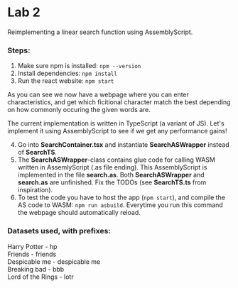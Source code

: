 # Lab 2

Reimplementing a linear search function using AssemblyScript.

### Steps:
1. Make sure npm is installed: `npm --version`
2. Install dependencies: `npm install`
3. Run the react website: `npm start`

As you can see we now have a webpage where you can enter characteristics, 
and get which ficitional character match the best depending on how commonly
occuring the given words are.

The current implementation is written in TypeScript (a variant of JS).
Let's implement it using AssemblyScript to see if we get any performance gains!

4. Go into **SearchContainer.tsx** and instantiate **SearchASWrapper** instead of **SearchTS**.
5. The **SearchASWrapper**-class contains glue code for calling WASM written in AssemlyScript (.as file ending). This AssemblyScript is implemented in the file **search.as**. Both **SearchASWrapper** and **search.as** are unfinished. Fix the TODOs (see **SearchTS.ts** from inspiration).
6. To test the code you have to host the app (`npm start`), and compile the AS code to WASM: `npm run asbuild`. Everytime you run this command the webpage should automatically reload. 


### Datasets used, with prefixes:
Harry Potter - hp\
Friends - friends\
Despicable me - despicable me\
Breaking bad - bbb \
Lord of the Rings - lotr
